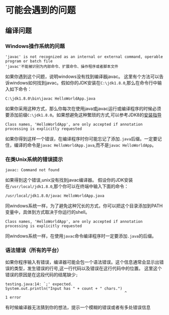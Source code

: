 # 可能会遇到的问题

## 编译问题
### Windows操作系统的问题
```
'javac' is not recognized as an internal or external command, operable program or batch file
'javac'不能被识别为内部命令、扩展命令、操作程序或者脚本文件
```
如果你遇到这个问题，说明windows没有找到编译器javac。
这里有个方法可以告诉windows如何找到javac。假如你的JDK安装在`C:\jdk1.8.0`,那么在命令行中输入如下命令：
```
C:\jdk1.8.0\bin\javac HelloWorldApp.java
```
如果你采用这种方式，那么你每次在使用java或javac运行或编译程序的时候必须要添加前缀`C:\jdk1.8.0`。如果想避免这种繁琐的方式,可以参考JDK8的[安装指导](https://docs.oracle.com/javase/8/docs/technotes/guides/install/windows_jdk_install.html#BABGDJFH)

```
Class names, 'HelloWorldApp', are only accepted if annotation processing is explicitly requested
```
如果你得到这样一个错误，在编译程序时你可能忘记了添加`.java`后缀。一定要记住，编译的命令是`javac HelloWorldApp.java`,而不是`javac HelloWorldApp`。

### 在类Unix系统的错误提示
```
javac: Command not found
```
如果得到这个错误,unix没有找到javac编译器。
假设你的JDK安装在`/usr/local/jdk1.8.0`,那个你可以在终端中输入下面的命令：
```
/usr/local/jdk1.8.0/javac HelloWorldApp.java
```
同windows系统一样，为了避免这种冗长的方式，你可以把这个目录添加到PATH变量中，具体到方式取决于你运行的shell。

```
Class names, 'HelloWorldApp', are only accepted if annotation processing is explicitly requested
```
同windows系统一样，在使用`javac`命令编译程序时一定要添加`.java`的后缀。

### 语法错误（所有的平台）
如果你程序输入有错误，编译器可能会包一个语法错误。这个信息通常会显示出错误的类型，发生错误的行号,这一行代码以及错误在这行代码中的位置。
这里这个错误的原因是在这段代码的结尾缺少`;`
```
testing.java:14: `;' expected.
System.out.println("Input has " + count + " chars.")
                                                     ^
1 error
```
有时候编译器无法猜到你的想法，提示一个模糊的错误或者有多处错误信息
